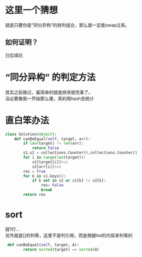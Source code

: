 # 这里一个猜想
就是只要你是“同分异构”的排列组合，那么就一定能swap过来。  
## 如何证明？
日后填坑

# “同分异构” 的判定方法
其实之前做过，最简单的就是排序就完事了。  
没必要像我一开始那么傻，真的用hash去统计

# 直白笨办法
```py
class Solution(object):
    def canBeEqual(self, target, arr):
        if len(target) != len(arr):
            return False
        s1,s2 = collections.Counter(),collections.Counter()
        for i in range(len(target)):
            s1[target[i]]+=1
            s2[arr[i]]+=1
        res = True
        for k in s1.keys():
            if k not in s2 or s1[k] != s2[k]:
                res= False
                break
        return res
```

# sort
就1行...  
另外就是[]的判等，这里不是判引用，而是根据list的内容来判等的
```py
 def canBeEqual(self, target, A):
        return sorted(target) == sorted(A)
```